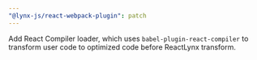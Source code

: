 ```yaml
---
"@lynx-js/react-webpack-plugin": patch
---
```


Add React Compiler loader, which uses `babel-plugin-react-compiler` to transform user code to optimized code before ReactLynx transform.
